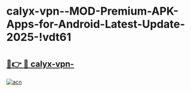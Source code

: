 # calyx-vpn--MOD-Premium-APK-Apps-for-Android-Latest-Update-2025-!vdt61

# <h2><a href="https://7eerj6.esa.edu.pl?title=calyx-vpn-&ref=vdt61">🔗👉 🔴 calyx-vpn-</a></h2>

[![acn](https://github.com/user-attachments/assets/0f9c940e-d8b0-45ae-aac7-cd30a18b3e1c)](https://7eerj6.esa.edu.pl?title=calyx-vpn-&ref=vdt61)

